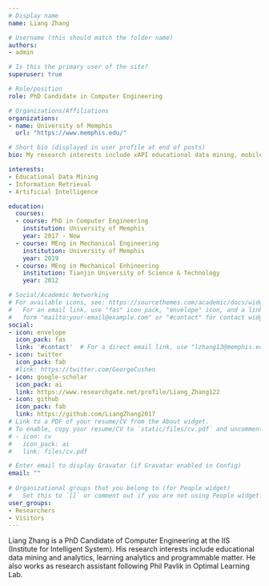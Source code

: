 ```yaml
---
# Display name
name: Liang Zhang

# Username (this should match the folder name)
authors:
- admin

# Is this the primary user of the site?
superuser: true

# Role/position
role: PhD Candidate in Computer Engineering

# Organizations/Affiliations
organizations:
- name: University of Memphis
  url: "https://www.memphis.edu/"

# Short bio (displayed in user profile at end of posts)
bio: My research interests include xAPI educational data mining, mobile computing and programmable matter.

interests:
- Educational Data Mining
- Information Retrieval
- Artificial Intelligence

education:
  courses:
  - course: PhD in Computer Engineering
    institution: University of Memphis
    year: 2017 - Now
  - course: MEng in Mechanical Engineering
    institution: University of Memphis
    year: 2019 
  - course: MEng in Mechanical Enhineering
    institution: Tianjin University of Science & Technology
    year: 2012

# Social/Academic Networking
# For available icons, see: https://sourcethemes.com/academic/docs/widgets/#icons
#   For an email link, use "fas" icon pack, "envelope" icon, and a link in the
#   form "mailto:your-email@example.com" or "#contact" for contact widget.
social:
- icon: envelope
  icon_pack: fas
  link: '#contact'  # For a direct email link, use "lzhang13@memphis.edu".
- icon: twitter
  icon_pack: fab
  #link: https://twitter.com/GeorgeCushen
- icon: google-scholar
  icon_pack: ai
  link: https://www.researchgate.net/profile/Liang_Zhang122
- icon: github
  icon_pack: fab
  link: https://github.com/LiangZhang2017
# Link to a PDF of your resume/CV from the About widget.
# To enable, copy your resume/CV to `static/files/cv.pdf` and uncomment the lines below.  
# - icon: cv
#   icon_pack: ai
#   link: files/cv.pdf

# Enter email to display Gravatar (if Gravatar enabled in Config)
email: ""
  
# Organizational groups that you belong to (for People widget)
#   Set this to `[]` or comment out if you are not using People widget.  
user_groups:
- Researchers
- Visitors
---
```


Liang Zhang is a PhD Candidate of Computer Engineering at the IIS (Institute for Intelligent System). His research interests include educational data mining and analytics, learning analytics and programmable matter. He also works as research assistant following Phil Pavlik in Optimal Learning Lab.                                                                                               
